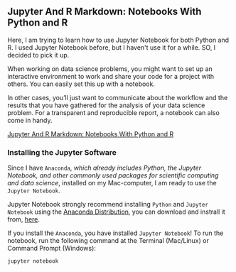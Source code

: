 ## Jupyter And R Markdown: Notebooks With Python and R

Here, I am trying to learn how to use Jupyter Notebook for both Python and R. I used Jupyter Notebook before, but I haven't use it for a while. SO, I decided to pick it up.


When working on data science problems, you might want to set up an interactive environment to work and share your code for a project with others. You can easily set this up with a notebook. 

In other cases, you’ll just want to communicate about the workflow and the results that you have gathered for the analysis of your data science problem. For a transparent and reproducible report, a notebook can also come in handy.


[Jupyter And R Markdown: Notebooks With Python and R](https://www.datacamp.com/community/blog/jupyter-notebook-r?utm_source=adwords_ppc&utm_campaignid=1565261270&utm_adgroupid=67750485268&utm_device=c&utm_keyword=&utm_matchtype=b&utm_network=g&utm_adpostion=1t1&utm_creative=295208661496&utm_targetid=aud-748597547652:dsa-473406574235&utm_loc_interest_ms=&utm_loc_physical_ms=9005431&gclid=CjwKCAjwyqTqBRAyEiwA8K_4O0cgxKFpSEzSVE7JOhRO_CvTmGYcOd5PizAlSPGsTIeolcNc0Dh_hhoCjVYQAvD_BwER)


### Installing the Jupyter Software

Since I have ```Anaconda```, *which already includes Python, the Jupyter Notebook, and other commonly used packages for scientific computing and data science*, installed on my Mac-computer,  I am ready to use the ```Jupyter Notebook```.

Jupyter Notebook strongly recommend installing ```Python``` and ```Jupyter Notebook``` using the [Anaconda Distribution](https://www.anaconda.com/), you can download and instrall it from, [here](https://www.anaconda.com/distribution/).

If you install the ```Anaconda```, you have installed ```Jupyter Notebook```! To run the notebook, run the following command at the Terminal (Mac/Linux) or Command Prompt (Windows):

```
jupyter notebook
```

